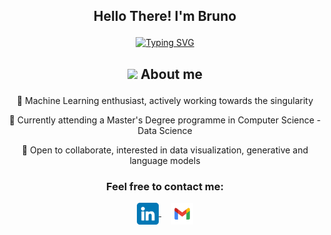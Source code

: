 
## <p align="center"> Hello There! I'm Bruno </p>
<p align="center">
  <a href="https://github.com/Bruno-Limon/readme-typing-svg"><img src="https://readme-typing-svg.herokuapp.com?font=Sans&weight=50&size=20&duration=3000&pause=2500&color=00DBF9&center=true&vCenter=true&multiline=true&width=600&height=60&lines=Data+Scientist+in+the+making" alt="Typing SVG" /></a>
  
## <p align="center"> <img src="https://media2.giphy.com/media/QssGEmpkyEOhBCb7e1/giphy.gif?cid=ecf05e47a0n3gi1bfqntqmob8g9aid1oyj2wr3ds3mg700bl&rid=giphy.gif" width ="25"> About me </p>
  
<p align="center"> 🔭 Machine Learning enthusiast, actively working towards the singularity </p>
<p align="center"> 🌱 Currently attending a Master's Degree programme in Computer Science - Data Science </p>
<p align="center"> 👯 Open to collaborate, interested in data visualization, generative and language models </p>

### <p align="center"> Feel free to contact me:
<p align="center"> 
  <a href="https://www.linkedin.com/in/brunolimon/"> 
    <img align="center" alt="Bruno's LinkedIn" width="35" src="assets/linkedin.png" />
  </a>
 &nbsp &nbsp  
 <a href="mailto:limonavilabruno@gmail.com">
    <img align="center" alt="Bruno's Gmail" width="35" src="assets/gmail.svg" />
  </a>
</p>
